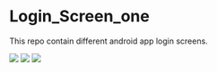 # Login_Screen_one 
This repo contain different android app login screens. 

![](https://github.com/balaraju1278/Login_Screen_one/blob/master/Screenshot_20170920_194508.png)
![](https://github.com/balaraju1278/Login_Screens/blob/master/Login_Screen_new/signup.PNG)
![](https://github.com/balaraju1278/Login_Screens/blob/master/Login_Screen_new/login_preview.PNG)
